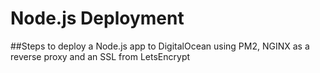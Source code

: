 # Node.js Deployment
##Steps to deploy a Node.js app to DigitalOcean using PM2, NGINX as a reverse proxy and an SSL from LetsEncrypt
